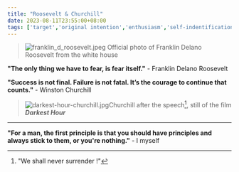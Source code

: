 ```yaml
---
title: "Roosevelt & Churchill"
date: 2023-08-11T23:55:00+08:00
tags: ['target','original intention','enthusiasm','self-indentification ','historical figure','grand narrative']
---
```


>![franklin_d_roosevelt.jpeg](https://gcore.jsdelivr.net/gh/AlexLiu2022/resources/img/photo_of_franklin_d_roosevelt.jpeg) Official photo of Franklin Delano Roosevelt from the white house


**"The only thing we have to fear, is fear itself."**  - Franklin Delano Roosevelt 

**"Success is not final. Failure is not fatal. It’s the courage to continue that counts."** - Winston Churchill


>![darkest-hour-churchill.jpg](https://gcore.jsdelivr.net/gh/AlexLiu2022/resources/img/darkest-hour-churchill.jpg)Churchill after the speech[^1],  still of the film ***Darkest Hour***

---

**"For a man, the first principle is that you should have principles and always stick to them, or you're nothing."** - I myself

[^1]: "We shall never  surrender !"


<style>
.post-body {
margin-top: 0 !important;
}
center {
line-height: 1.3;
}
.main{
padding-top: 4em;
}
</style>